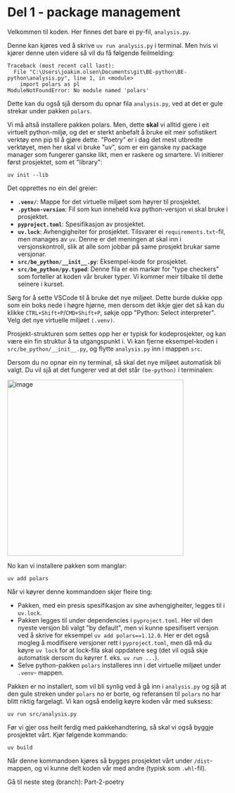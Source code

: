 # Del 1 - package management

Velkommen til koden. Her finnes det bare ei py-fil, `analysis.py`.

Denne kan kjøres ved å skrive `uv run analysis.py` i terminal. Men hvis vi kjører denne uten videre så vil du få følgende feilmelding: 

```
Traceback (most recent call last):
  File "C:\Users\joakim.olsen\Documents\git\BE-python\BE-python\analysis.py", line 1, in <module>
    import polars as pl
ModuleNotFoundError: No module named 'polars'
```

Dette kan du også sjå dersom du opnar fila `analysis.py`, ved at det er gule strekar under pakken `polars`. 

Vi må altså installere pakken polars. Men, dette **skal** vi alltid gjere i eit virtuelt python-miljø, og det er sterkt anbefalt å bruke eit meir sofistikert verktøy enn pip til å gjøre dette. "Poetry" er i dag det mest utbredte verktøyet, men her skal vi bruke "uv", som er ein ganske ny package manager som fungerer ganske likt, men er raskere og smartere. Vi initierer først prosjektet, som et "library":

```
uv init --lib
```

Det opprettes no ein del greier:
- **`.venv/`**: Mappe for det virtuelle miljøet som høyrer til prosjektet.
- **`.python-version`**: Fil som kun inneheld kva python-versjon vi skal bruke i prosjektet.
- **`pyproject.toml`**: Spesifikasjon av prosjektet.
- **`uv.lock`**: Avhengigheiter for prosjektet. Tilsvarer ei `requirements.txt`-fil, men manages av `uv`. Denne er det meningen at skal inn i versjonskontroll, slik at alle som jobbar på same prosjekt brukar same versjonar. 
- **`src/be_python/__init__.py`**: Eksempel-kode for prosjektet.
- **`src/be_python/py.typed`**: Denne fila er ein markør for "type checkers" som forteller at koden vår bruker typer. Vi kommer meir tilbake til dette seinere i kurset.

Sørg for å sette VSCode til å bruke det nye miljøet. Dette burde dukke opp som ein boks nede i høgre hjørne, men dersom det ikkje gjer det så kan du klikke `CTRL+Shift+P`/`CMD+Shift+P`, søkje opp "Python: Select interpreter". Velg det nye virtuelle miljøet `(.venv)`. 

Prosjekt-strukturen som settes opp her er typisk for kodeprosjekter, og kan være ein fin struktur å ta utgangspunkt i. Vi kan fjerne eksempel-koden i `src/be_python/__init__.py`, og flytte `analysis.py` inn i mappen `src`.

Dersom du no opnar ein ny terminal, så skal det nye miljøet automatisk bli valgt. Du vil sjå at det fungerer ved at det står `(be-python)` i terminalen:

<img width="400" alt="image" src="https://github.com/joaolsbe/BE-python/assets/104839676/a165f2e3-107c-496f-a279-9e725263ddcc">

No kan vi installere pakken som manglar: 

```
uv add polars
```

Når vi køyrer denne kommandoen skjer fleire ting:
- Pakken, med ein presis spesifikasjon av sine avhengigheiter, legges til i `uv.lock`.
- Pakken legges til under dependencies i `pyproject.toml`. Her vil den nyeste versjon bli valgt "by default", men vi kunne spesifisert versjon ved å skrive for eksempel `uv add polars==1.12.0`. Her er det også mogleg å modifisere versjoner rett i `pyproject.toml`, men då må du køyre `uv lock` for at lock-fila skal oppdatere seg (det vil også skje automatisk dersom du køyrer f. eks. `uv run ...`).
- Selve python-pakken `polars` installeres inn i det virtuelle miljøet under `.venv`- mappen.

Pakken er no installert, som vil bli synlig ved å gå inn i `analysis.py` og sjå at den gule streken under `polars` no er borte, og referansen til `polars` no har blitt riktig fargelagt. Vi kan også endelig køyre koden vår med suksess: 

```
uv run src/analysis.py
```

Før vi gjer oss heilt ferdig med pakkehandtering, så skal vi også byggje prosjektet vårt. Kjør følgende kommando: 

```
uv build
```

Når denne kommandoen kjøres så bygges prosjektet vårt under `/dist`-mappen, og vi kunne delt koden vår med andre (typisk som `.whl`-fil).


Gå til neste steg (branch): Part-2-poetry
